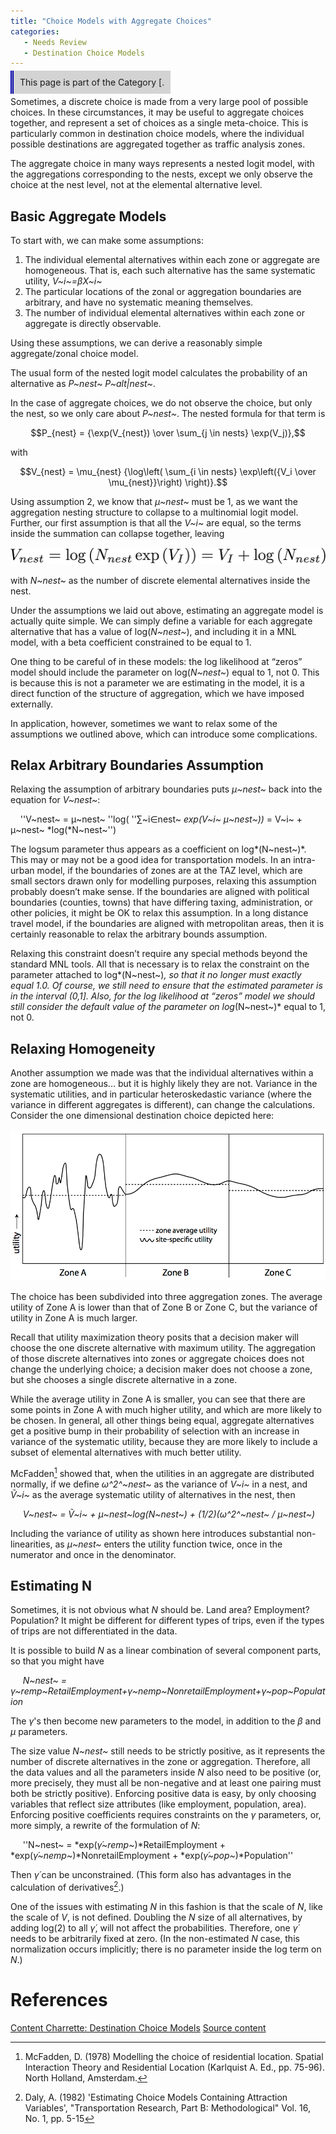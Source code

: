 ```yaml
---
title: "Choice Models with Aggregate Choices"
categories:
   - Needs Review
   - Destination Choice Models
---
```


<span style="background:lightgrey;padding:10px;border-left: thick double #0000aa;"> This page is part of the Category \[.</span>

Sometimes, a discrete choice is made from a very large pool of possible choices. In these circumstances, it may be useful to aggregate choices together, and represent a set of choices as a single meta-choice. This is particularly common in destination choice models, where the individual possible destinations are aggregated together as traffic analysis zones.

The aggregate choice in many ways represents a nested logit model, with the aggregations corresponding to the nests, except we only observe the choice at the nest level, not at the elemental alternative level.

Basic Aggregate Models
----------------------

To start with, we can make some assumptions:

1.  The individual elemental alternatives within each zone or aggregate are homogeneous. That is, each such alternative has the same systematic utility, *V~i~=βX~i~*
2.  The particular locations of the zonal or aggregation boundaries are arbitrary, and have no systematic meaning themselves.
3.  The number of individual elemental alternatives within each zone or aggregate is directly observable.

Using these assumptions, we can derive a reasonably simple aggregate/zonal choice model.

The usual form of the nested logit model calculates the probability of an alternative as *P~nest~ P~alt|nest~*.

In the case of aggregate choices, we do not observe the choice, but only the nest, so we only care about *P~nest~*. The nested formula for that term is

$$P_{nest} = {\exp(V_{nest}) \over \sum_{j \in nests} \exp(V_j)},$$

with

$$V_{nest} = \mu_{nest} {\log\left( \sum_{i \in nests} \exp\left({V_i \over \mu_{nest}}\right) \right)}.$$

Using assumption 2, we know that *μ~nest~* must be 1, as we want the aggregation nesting structure to collapse to a multinomial logit model. Further, our first assumption is that all the *V~i~* are equal, so the terms inside the summation can collapse together, leaving

![](agg_choice_eq2.png "agg_choice_eq2.png")

with *N~nest~* as the number of discrete elemental alternatives inside the nest.

Under the assumptions we laid out above, estimating an aggregate model is actually quite simple. We can simply define a variable for each aggregate alternative that has a value of log(*N~nest~*), and including it in a MNL model, with a beta coefficient constrained to be equal to 1.

One thing to be careful of in these models: the log likelihood at “zeros” model should include the parameter on log(*N~nest~*) equal to 1, not 0. This is because this is not a parameter we are estimating in the model, it is a direct function of the structure of aggregation, which we have imposed externally.

In application, however, sometimes we want to relax some of the assumptions we outlined above, which can introduce some complications.

Relax Arbitrary Boundaries Assumption
-------------------------------------

Relaxing the assumption of arbitrary boundaries puts *μ~nest~* back into the equation for *V~nest~*:

    ''V~nest~ = μ~nest~ ''log( ''∑~i∈nest~ *exp(*V~i~ μ~nest~*))* = V~i~ + μ~nest~ *log(*N~nest~'')

The logsum parameter thus appears as a coefficient on log*(N~nest~)*. This may or may not be a good idea for transportation models. In an intra-urban model, if the boundaries of zones are at the TAZ level, which are small sectors drawn only for modelling purposes, relaxing this assumption probably doesn’t make sense. If the boundaries are aligned with political boundaries (counties, towns) that have differing taxing, administration, or other policies, it might be OK to relax this assumption. In a long distance travel model, if the boundaries are aligned with metropolitan areas, then it is certainly reasonable to relax the arbitrary bounds assumption.

Relaxing this constraint doesn’t require any special methods beyond the standard MNL tools. All that is necessary is to relax the constraint on the parameter attached to log*(N~nest~)*, so that it no longer must exactly equal 1.0. Of course, we still need to ensure that the estimated parameter is in the interval (0,1\]. Also, for the log likelihood at “zeros” model we should still consider the default value of the parameter on log*(N~nest~)* equal to 1, not 0.

Relaxing Homogeneity
--------------------

Another assumption we made was that the individual alternatives within a zone are homogeneous... but it is highly likely they are not. Variance in the systematic utilities, and in particular heteroskedastic variance (where the variance in different aggregates is different), can change the calculations. Consider the one dimensional destination choice depicted here:

![](Agg-choice-variance.png "Agg-choice-variance.png")

The choice has been subdivided into three aggregation zones. The average utility of Zone A is lower than that of Zone B or Zone C, but the variance of utility in Zone A is much larger.

Recall that utility maximization theory posits that a decision maker will choose the one discrete alternative with maximum utility. The aggregation of those discrete alternatives into zones or aggregate choices does not change the underlying choice; a decision maker does not choose a zone, but she chooses a single discrete alternative in a zone.

While the average utility in Zone A is smaller, you can see that there are some points in Zone A with much higher utility, and which are more likely to be chosen. In general, all other things being equal, aggregate alternatives get a positive bump in their probability of selection with an increase in variance of the systematic utility, because they are more likely to include a subset of elemental alternatives with much better utility.

McFadden[^1] showed that, when the utilities in an aggregate are distributed normally, if we define *ω^2^~nest~* as the variance of *V~i~* in a nest, and *Ṽ~i~* as the average systematic utility of alternatives in the nest, then

     *V~nest~ = Ṽ~i~ + μ~nest~*log*(N~nest~) + (1/2)(ω^2^~nest~ / μ~nest~)*

Including the variance of utility as shown here introduces substantial non-linearities, as *μ~nest~* enters the utility function twice, once in the numerator and once in the denominator.

Estimating N
------------

Sometimes, it is not obvious what *N* should be. Land area? Employment? Population? It might be different for different types of trips, even if the types of trips are not differentiated in the data.

It is possible to build *N* as a linear combination of several component parts, so that you might have

     *N~nest~ = γ~remp~RetailEmployment+γ~nemp~NonretailEmployment+γ~pop~Population*

The *γ*'s then become new parameters to the model, in addition to the *β* and *μ* parameters.

The size value *N~nest~* still needs to be strictly positive, as it represents the number of discrete alternatives in the zone or aggregation. Therefore, all the data values and all the parameters inside *N* also need to be positive (or, more precisely, they must all be non-negative and at least one pairing must both be strictly positive). Enforcing positive data is easy, by only choosing variables that reflect size attributes (like employment, population, area). Enforcing positive coefficients requires constraints on the *γ* parameters, or, more simply, a rewrite of the formulation of *N*:

     ''N~nest~ = *exp(*γ́~remp~*)*RetailEmployment + *exp(*γ́~nemp~*)*NonretailEmployment + *exp(*γ́~pop~*)*Population''

Then *γ́* can be unconstrained. (This form also has advantages in the calculation of derivatives[^2].)

One of the issues with estimating *N* in this fashion is that the scale of *N*, like the scale of *V*, is not defined. Doubling the *N* size of all alternatives, by adding log(2) to all *γ́*, will not affect the probabilities. Therefore, one *γ́* needs to be arbitrarily fixed at zero. (In the non-estimated *N* case, this normalization occurs implicitly; there is no parameter inside the log term on *N*.)

References
==========

[Content Charrette: Destination Choice Models](Content_Charrette:_Destination_Choice_Models)
[Source content](http://larch.readthedocs.io/en/latest/math/aggregate-choice.html)

[^1]: McFadden, D. (1978) Modelling the choice of residential location. Spatial Interaction Theory and Residential Location (Karlquist A. Ed., pp. 75-96). North Holland, Amsterdam.

[^2]: Daly, A. (1982) 'Estimating Choice Models Containing Attraction Variables', "Transportation Research, Part B: Methodological" Vol. 16, No. 1, pp. 5-15

